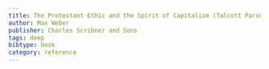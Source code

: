 ```yaml
---
title: The Protestant Ethic and the Spirit of Capitalism (Talcott Parsons Translation)
author: Max Weber
publisher: Charles Scribner and Sons
tags: deep
bibtype: book
category: reference
---
```

